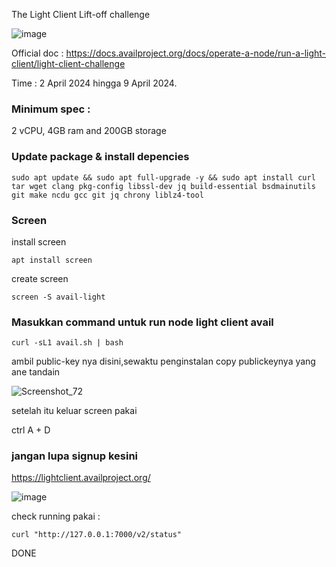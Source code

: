 The Light Client Lift-off challenge

![image](https://github.com/lukmanc405/testnet/assets/48665887/5c43d5b3-f58b-4d15-a774-4f85ffa62e6d)


Official doc : https://docs.availproject.org/docs/operate-a-node/run-a-light-client/light-client-challenge

Time : 2 April 2024 hingga 9 April 2024.

### Minimum spec :
2 vCPU, 4GB ram and 200GB storage


### Update package & install depencies 

```
sudo apt update && sudo apt full-upgrade -y && sudo apt install curl tar wget clang pkg-config libssl-dev jq build-essential bsdmainutils git make ncdu gcc git jq chrony liblz4-tool
```

###  Screen

install screen 

```
apt install screen 
```
create screen

```
screen -S avail-light
```

### Masukkan command untuk run node light client avail


```
curl -sL1 avail.sh | bash
```

ambil public-key nya disini,sewaktu penginstalan copy publickeynya yang ane tandain 

![Screenshot_72](https://github.com/lukmanc405/testnet/assets/48665887/79677de1-f15b-4196-adbf-d3c7a9a161c5)


setelah itu keluar screen pakai

ctrl A + D



### jangan lupa signup kesini
https://lightclient.availproject.org/

![image](https://github.com/lukmanc405/testnet/assets/48665887/09d3dafe-5ef0-4229-8686-78b9e08b8bc8)




check running pakai :

```
curl "http://127.0.0.1:7000/v2/status"
```

DONE
